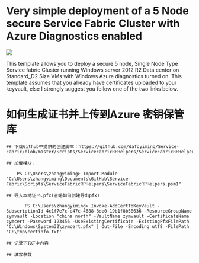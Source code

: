 # Very simple deployment of a 5 Node secure Service Fabric Cluster with Azure Diagnostics enabled

<a href="https://portal.azure.cn/#create/Microsoft.Template/uri/https%3A%2F%2Fraw.githubusercontent.com%2Fdafoyiming%2Fazure-quick-start-china%2Fmeat%2Fservice-fabric-secure-cluster-5-node-1-nodetype%2Fazuredeploy.json" target="_blank">
    <img src="http://azuredeploy.net/deploybutton.png"/>
</a>

This template allows you to deploy a secure 5 node, Single Node Type Service fabric Cluster running Windows server 2012 R2 Data center on Standard_D2 Size VMs with Windows Azure diagnostics turned on. This template assumes that you already have certificates uploaded to your keyvault, else I strongly suggest you follow one of the two links below.

# 如何生成证书并上传到Azure 密钥保管库

	## 下载Github中提供的创建脚本：https://github.com/dafoyiming/Service-Fabric/blob/master/Scripts/ServiceFabricRPHelpers/ServiceFabricRPHelpers.psm1

	## 加载模块：
           
        PS C:\Users\zhangyiming> Import-Module "C:\Users\zhangyiming\Documents\GitHub\Service-Fabric\Scripts\ServiceFabricRPHelpers\ServiceFabricRPHelpers.psm1"

	## 导入本地证书.pfx(省略如何创建导出pfx)

           PS C:\Users\zhangyiming> Invoke-AddCertToKeyVault -SubscriptionId 4c1f7e7c-e47c-4688-8de0-19b1f8b58636 -ResourceGroupName zymvault -Location "china north" -VaultName zymvault -CertificateName zymcert -Password 123456 -UseExistingCertificate -ExistingPfxFilePath "C:\Windows\System32\zymcert.pfx" | Out-File -Encoding utf8 -FilePath 'C:\tmp\certinfo.txt'
    
    ## 记录下TXT中内容

    ## 填写参数
    



